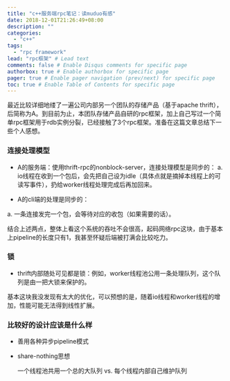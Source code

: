 ```yaml
---
title: "c++服务端rpc笔记：读muduo有感"
date: 2018-12-01T21:26:49+08:00
description: ""
categories:
  - "c++"
tags:
  - "rpc framework"
lead: "rpc框架" # Lead text
comments: false # Enable Disqus comments for specific page
authorbox: true # Enable authorbox for specific page
pager: true # Enable pager navigation (prev/next) for specific page
toc: true # Enable Table of Contents for specific page
---
```


最近比较详细地缕了一遍公司内部另一个团队的存储产品（基于apache thrift），后简称为A。到目前为止，本团队存储产品自研的rpc框架，加上自己写过一个简单rpc框架用于rdb实例分裂，已经接触了3个rpc框架。准备在这篇文章总结下一些个人感想。

### 连接处理模型

- A的服务端：使用thrift-rpc的nonblock-server，连接处理模型是同步的：
  a. io线程在收到一个包后，会先把自己设为idle（具体点就是摘掉本线程上的可读写事件），扔给worker线程处理完成后再加回来。

- A的cli端的处理是同步的：
<!--more-->
  a. 一条连接发完一个包，会等待对应的收包（如果需要的话）。

结合上述两点，整体上看这个系统的吞吐不会很高，起码网络rpc这块，由于基本上pipeline的长度只有1，我甚至怀疑后端被打满会比较吃力。

### 锁

- thrift内部随处可见都是锁：例如，worker线程池公用一条处理队列，这个队列是由一把大锁来保护的。

基本这块我没发现有太大的优化，可以预想的是，随着io线程和worker线程的增加，性能可能无法得到线性扩展。

### 比较好的设计应该是什么样

- 善用各种异步pipeline模式


- share-nothing思想

  一个线程池共用一个总的大队列 vs. 每个线程内部自己维护队列